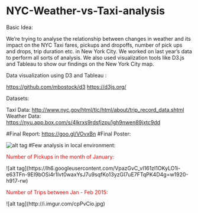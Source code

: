 # NYC-Weather-vs-Taxi-analysis
Basic Idea:

We’re trying to analyse the relationship between changes in weather and its impact on the NYC Taxi fares, pickups and dropoffs,
number of pick ups and drops, trip duration etc. in New York City. 
We worked on last year’s data to perform all sorts of analysis.
We also used visualization tools like D3.js and Tableau to show our findings on the New York City map.

Data visualization using D3 and Tableau :

https://github.com/mbostock/d3
https://d3js.org/

Datasets:

Taxi Data: http://www.nyc.gov/html/tlc/html/about/trip_record_data.shtml
Weather Data: https://nyu.app.box.com/s/4lkrxs9rdsfjzpu1gh9nwen89jxtc9dd

#Final Report: https://goo.gl/VOvxBn
#Final Poster: 

![alt tag](https://lh3.googleusercontent.com/s2hcop32FrdLXttWBhmANl95W1mJU_q4R6MBUfiM6kvIMM8p_Xtp3qE0jDLsPtkXFOlhmNfqnJIBfns=w1920-h917-rw)
#Few analysis in local environment:

<p style='color:red'>Number of Pickups in the month of January:</p>
![alt tag](https://lh6.googleusercontent.com/VpazGvC_vI161zI1OKyLO1i-e63TFn-9EI9bOSi4r1Ivt0waxYsJ7u9sqfKo13yzGI7uE7FTqPK4D4g=w1920-h917-rw)

<p style='color:red'>Number of Trips between Jan - Feb 2015:</p>
![alt tag](http://i.imgur.com/cpPvCio.jpg)


